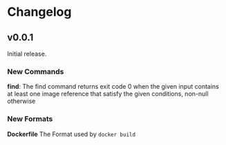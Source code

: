# Changelog
## v0.0.1

Initial release.

### New Commands

**find**: The find command returns exit code 0 when the given input contains at least one image reference that satisfy the given conditions, non-null otherwise

### New Formats

**Dockerfile** The Format used by `docker build`
